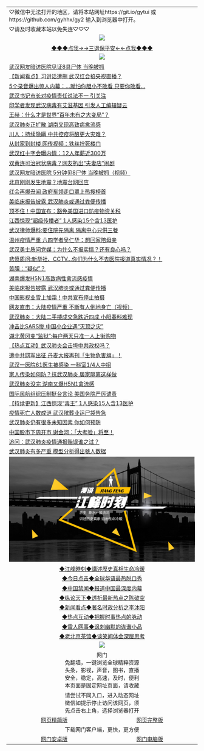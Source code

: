  <table>
<tr>
<td colspan="2" align=left>
♡微信中无法打开的地区，请将本站网址https://git.io/gytui 或 https://github.com/gyhhx/gy2 输入到浏览器中打开。 
 </td>
</tr>
 <tr>
 <td colspan="2" align=left>
♡请及时收藏本站以免失连♡♡♡
</td>
 </tr>
  <tr>
    <td colspan="2" align=center><img src="https://github.com/gyhhx/image-upload/blob/master/3t.jpg"></td>
 </tr>
 <tr><td colspan="2" align="center"><a href="https://xball.casa/oo.aspx?name=ogQuit&key=eqxowaguscvmxdgc&from=gy">◆◆◆点我→→三退保平安←←点我◆◆◆</a></td></tr>
  <tr>
    <td colspan="2" align=center><img src="https://cdn.jsdelivr.net/gh/gyoupiodf/im1/%E7%BD%91%E9%97%A8%E6%96%B0%E9%97%BB1.jpg"></td>
 </tr>
<tr><td colspan="2" align="left"><a href="https://xball.casa/oo.aspx?name=c1124721&key=eqxowaguscvmxdgc&from=gy">武汉网友暗访医院见证8具尸体 当晚被抓</a></td></tr>
<tr><td colspan="2" align="left"><a href="https://xball.casa/oo.aspx?name=c1124790&key=eqxowaguscvmxdgc&from=gy">【新闻看点】习讲话遭删 武汉红会掐央视直播？</a></td></tr>
<tr><td colspan="2" align="left"><a href="https://xball.casa/oo.aspx?name=c1124844&key=eqxowaguscvmxdgc&from=gy">5个录音爆出惊人内幕：…就怕你胆小不敢看 只要你敢看…</a></td></tr>
<tr><td colspan="2" align="left"><a href="https://xball.casa/oo.aspx?name=c1124811&key=eqxowaguscvmxdgc&from=gy">武汉书记市长对疫情责任说法不一 引关注</a></td></tr>
<tr><td colspan="2" align="left"><a href="https://xball.casa/oo.aspx?name=c1124813&key=eqxowaguscvmxdgc&from=gy">印学者发现武汉病毒有艾滋基因 引发人工编辑疑云</a></td></tr>
<tr><td colspan="2" align="left"><a href="https://xball.casa/oo.aspx?name=c1124812&key=eqxowaguscvmxdgc&from=gy">王赫：什么才是世界“百年未有之大变局”？</a></td></tr>
<tr><td colspan="2" align="left"><a href="https://xball.casa/oo.aspx?name=c1124793&key=eqxowaguscvmxdgc&from=gy">武汉肺炎正扩散 湖南又现高致病禽流感</a></td></tr>
<tr><td colspan="2" align="left"><a href="https://xball.casa/oo.aspx?name=c1124734&key=eqxowaguscvmxdgc&from=gy">川人：持续隐瞒 中共控疫将酿更大灾难？</a></td></tr>
<tr><td colspan="2" align="left"><a href="https://xball.casa/oo.aspx?name=c1124814&key=eqxowaguscvmxdgc&from=gy">从封家到封楼 网传视频：铁丝拧死楼门</a></td></tr>
<tr><td colspan="2" align="left"><a href="https://xball.casa/oo.aspx?name=c1124810&key=eqxowaguscvmxdgc&from=gy">武汉红十字会曝内情：12人年薪近300万</a></td></tr>
<tr><td colspan="2" align="left"><a href="https://xball.casa/oo.aspx?name=c1124774&key=eqxowaguscvmxdgc&from=gy">双黄连可治冠状病毒？网友扒出“夫妻店”闹剧</a></td></tr>
<tr><td colspan="2" align="left"><a href="https://xball.casa/oo.aspx?name=c1124748&key=eqxowaguscvmxdgc&from=gy">武汉网友暗访医院 5分钟见8尸体 当晚被抓（视频）</a></td></tr>
<tr><td colspan="2" align="left"><a href="https://xball.casa/oo.aspx?name=c1124877&key=eqxowaguscvmxdgc&from=gy">北京刚刚发生地震？地震台网回应</a></td></tr>
<tr><td colspan="2" align="left"><a href="https://xball.casa/oo.aspx?name=c1124819&key=eqxowaguscvmxdgc&from=gy">红会再爆丑闻 政府车领走口罩上热搜榜首</a></td></tr>
<tr><td colspan="2" align="left"><a href="https://xball.casa/oo.aspx?name=c1124805&key=eqxowaguscvmxdgc&from=gy">美临床报告披露 武汉肺炎或通过粪便传播</a></td></tr>
<tr><td colspan="2" align="left"><a href="https://xball.casa/oo.aspx?name=c1124736&key=eqxowaguscvmxdgc&from=gy">顶不住！中国宣布：豁免美国进口防疫物资关税</a></td></tr>
<tr><td colspan="2" align="left"><a href="https://xball.casa/oo.aspx?name=c1124747&key=eqxowaguscvmxdgc&from=gy">江西惊现“超级传播者” 1人感染15个含13医护</a></td></tr>
<tr><td colspan="2" align="left"><a href="https://xball.casa/oo.aspx?name=c1124803&key=eqxowaguscvmxdgc&from=gy">武汉律师爆料:要住院先隔离 隔离中心只供三餐</a></td></tr>
<tr><td colspan="2" align="left"><a href="https://xball.casa/oo.aspx?name=c1124744&key=eqxowaguscvmxdgc&from=gy">温州疫情严重 六四学者吴仁华：想回家陪母亲</a></td></tr>
<tr><td colspan="2" align="left"><a href="https://xball.casa/oo.aspx?name=c1124855&key=eqxowaguscvmxdgc&from=gy">武汉勇士质问党媒：为什么不报实情？还有良心吗？</a></td></tr>
<tr><td colspan="2" align="left"><a href="https://xball.casa/oo.aspx?name=c1124880&key=eqxowaguscvmxdgc&from=gy">悲愤质问:新华社、CCTV…你们为什么不去医院报道真实情况？！</a></td></tr>
<tr><td colspan="2" align="left"><a href="https://xball.casa/oo.aspx?name=c1124820&key=eqxowaguscvmxdgc&from=gy">苦胆：“疑似”？</a></td></tr>
<tr><td colspan="2" align="left"><a href="https://xball.casa/oo.aspx?name=c1124791&key=eqxowaguscvmxdgc&from=gy">湖南爆发H5N1高致病性禽流感疫情</a></td></tr>
<tr><td colspan="2" align="left"><a href="https://xball.casa/oo.aspx?name=c1124802&key=eqxowaguscvmxdgc&from=gy">美临床报告披露 武汉肺炎或通过粪便传播</a></td></tr>
<tr><td colspan="2" align="left"><a href="https://xball.casa/oo.aspx?name=c1124733&key=eqxowaguscvmxdgc&from=gy">中国影视业雪上加霜！中共宣布停止拍摄</a></td></tr>
<tr><td colspan="2" align="left"><a href="https://xball.casa/oo.aspx?name=c1124854&key=eqxowaguscvmxdgc&from=gy">网友直击：大陆疫情严重 不断有人倒地身亡（视频）</a></td></tr>
<tr><td colspan="2" align="left"><a href="https://xball.casa/oo.aspx?name=c1124804&key=eqxowaguscvmxdgc&from=gy">武汉肺炎：大陆二手楼成交急跌近四成 小阳春料难现</a></td></tr>
<tr><td colspan="2" align="left"><a href="https://xball.casa/oo.aspx?name=c1124796&key=eqxowaguscvmxdgc&from=gy">冲击比SARS惨 中国小企业遇“灭顶之灾”</a></td></tr>
<tr><td colspan="2" align="left"><a href="https://xball.casa/oo.aspx?name=c1124746&key=eqxowaguscvmxdgc&from=gy">湖北黄冈变“监狱”:每户两天只准一人上街购物</a></td></tr>
<tr><td colspan="2" align="left"><a href="https://xball.casa/oo.aspx?name=c1124822&key=eqxowaguscvmxdgc&from=gy">【热点互动】武汉肺炎会击垮中共政权吗？</a></td></tr>
<tr><td colspan="2" align="left"><a href="https://xball.casa/oo.aspx?name=c1124757&key=eqxowaguscvmxdgc&from=gy">遭中共网军出征 丹麦大报再刊「生物危害旗」！</a></td></tr>
<tr><td colspan="2" align="left"><a href="https://xball.casa/oo.aspx?name=c1124786&key=eqxowaguscvmxdgc&from=gy">武汉一医院61医生被感染 一科室1/4人中招</a></td></tr>
<tr><td colspan="2" align="left"><a href="https://xball.casa/oo.aspx?name=c1124815&key=eqxowaguscvmxdgc&from=gy">家人传染如何防？抗武汉肺炎 居家隔离这样做</a></td></tr>
<tr><td colspan="2" align="left"><a href="https://xball.casa/oo.aspx?name=c1124853&key=eqxowaguscvmxdgc&from=gy">武汉肺炎没完 湖南又爆H5N1禽流感</a></td></tr>
<tr><td colspan="2" align="left"><a href="https://xball.casa/oo.aspx?name=c1124816&key=eqxowaguscvmxdgc&from=gy">国际民航组织压制挺台言论 美国务院严厉谴责</a></td></tr>
<tr><td colspan="2" align="left"><a href="https://xball.casa/oo.aspx?name=c1120084&key=eqxowaguscvmxdgc&from=gy">【持续更新】江西惊现“毒王” 1人感染15人含13医护</a></td></tr>
<tr><td colspan="2" align="left"><a href="https://xball.casa/oo.aspx?name=c1124785&key=eqxowaguscvmxdgc&from=gy">疫情死亡人数成谜 武汉殡葬业运尸袋告急</a></td></tr>
<tr><td colspan="2" align="left"><a href="https://xball.casa/oo.aspx?name=c1124801&key=eqxowaguscvmxdgc&from=gy">武汉肺炎仍有很多未知因素 你如何预防</a></td></tr>
<tr><td colspan="2" align="left"><a href="https://xball.casa/oo.aspx?name=c1124742&key=eqxowaguscvmxdgc&from=gy">中国股市下周开市 谢金河：「大考验」将至！</a></td></tr>
<tr><td colspan="2" align="left"><a href="https://xball.casa/oo.aspx?name=c1124881&key=eqxowaguscvmxdgc&from=gy">追问：武汉肺炎疫情通报贻误谁之过？</a></td></tr>
<tr><td colspan="2" align="left"><a href="https://xball.casa/oo.aspx?name=c1124857&key=eqxowaguscvmxdgc&from=gy">武汉肺炎有多严重 模型分析得出骇人数据</a></td></tr>
 <tr>
   <td colspan="2" align=center><img src="https://github.com/gyoupiodf/im1/blob/master/jf-1.jpg"></td>
  </tr>
   <tr>
   <td colspan="2" align=center> 
<a href="https://xball.casa/oo.aspx?name=c922850&key=eqxowaguscvmxdgc&from=gy&tag=9877">◆江峰時刻◆講述歷史真相生命冷暖</a><br/>
    </td>
  </tr>
   <tr>
   <td colspan="2" align=center> 
<a href="https://xball.casa/oo.aspx?name=c816850&key=eqxowaguscvmxdgc&from=gy&tag=9877">◆今日点击◆全球华语最热脱口秀</a><br/>
    </td>
  </tr>
  <tr>
  <td colspan="2" align=center>
<a href="https://xball.casa/oo.aspx?name=c816860&key=eqxowaguscvmxdgc&from=gy&tag=99733110">◆中国禁闻◆报道中国最深度内幕</a><br/>
   </tr>
  <tr>
     <td colspan="2" align=center>
<a href="https://xball.casa/oo.aspx?name=c816855&key=eqxowaguscvmxdgc&from=gy&tag=997110">◆纵论天下◆透析最新热点之陈破空</a><br/>
   </tr>
   <tr>
      <td colspan="2" align=center>
<a href="https://xball.casa/oo.aspx?name=c838308&key=eqxowaguscvmxdgc&from=gy&tag=9973110">◆新闻看点◆著名时政分析之李沐阳</a><br/>
   </tr>
   <tr>
     <td colspan="2" align=center>
<a href="https://xball.casa/oo.aspx?name=c816852&key=eqxowaguscvmxdgc&from=gy&tag=9733110">◆热点互动◆把握时事热点的脉动</a><br/>
   </tr>
   <tr>
      <td colspan="2" align=center>
<a href="https://xball.casa/oo.aspx?name=c816694&key=eqxowaguscvmxdgc&from=gy&tag=93310">◆雷人网事◆讽刺幽默的诙谐小品</a><br/>
   </tr>
   <tr>
    <td colspan="2" align=center>
<a href="https://xball.casa/oo.aspx?name=c816650&key=eqxowaguscvmxdgc&from=gy&tag=9973110">◆老北京茶馆◆谈笑间体会深层思考</a><br/>
   </tr>
 <tr>
    <td colspan="2" align="center"><img src="https://gitlab.com/ogate2/up/raw/master/_/oGate65.jpg"/></td>
  </tr>
  <tr>
    <td colspan="2" align="center">网门<br/>免翻墙，一键浏览全球精粹资源<br/>头条，影视，声音，图书，直播<br/>安全，稳定，高速，及时，便利<br/>本页面是固定网址页面，请收藏</td>
  <tr>
  <tr>
    <td colspan="2" align="center">请尝试不同入口，进入动态网址<br/>微信如提示停止访问该网页，须<br/>先点击右上角，选择浏览器打开</td>
  <tr>  
  <tr>
    <td align="center"><a href="https://gitcdn.xyz/repo/otiny/up/master/show002.htm">网页精简版</a></td>
    <td align="center"><a href="https://gitcdn.xyz/repo/otiny/up/master/show001.htm">网页完整版</a></td>
  </tr>
  <tr>
    <td colspan="2" align="center">下载网门客户端，更快，更方便</td>
  <tr>
  <tr>
    <td align="center"><a href="https://raw.githubusercontent.com/opipe/up/master/oGatea.apk">网门安卓版</a></td>
    <td align="center"><a href="https://raw.githubusercontent.com/opipe/up/master/oGate.zip">网门电脑版</a></td>
  </tr>
</table>


